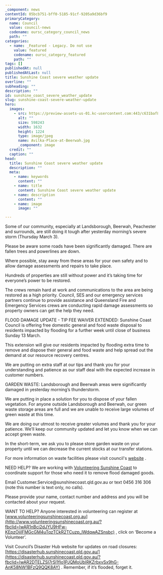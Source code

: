 ```yaml
---
_component: news
contentId: 05bcb751-bff0-5185-91cf-9205a9d36bf9
primaryCategory:
  name: Council
  value: council-news
  codename: oursc_category_council_news
  path: ""
categories:
  - name: _Featured - Legacy. Do not use
    value: featured
    codename: oursc_category_featured
    path: ""
tags: []
publishedAt: null
publishedAtLast: null
title: Sunshine Coast severe weather update
overline: ""
subheading: ""
description: ""
id: sunshine_coast_severe_weather_update
slug: sunshine-coast-severe-weather-update
hero:
  images:
    - src: https://preview-assets-us-01.kc-usercontent.com:443/c631baf8-1b46-001f-580c-d0001b68b4a8/ebfb291a-5f68-41ed-9018-db1a7aae00c5/Avilka-Place-at-Beerwah.jpg
      alt: ""
      size: 598243
      width: 1632
      height: 1224
      type: image/jpeg
      name: Avilka-Place-at-Beerwah.jpg
      _component: image
  credit: ""
  caption: ""
head:
  title: Sunshine Coast severe weather update
  description: ""
  meta:
    - name: keywords
      content: ""
    - name: title
      content: Sunshine Coast severe weather update
    - name: description
      content: ""
    - name: image
      image: ""

---
```

Some of our community, especially at Landsborough, Beerwah, Peachester and surrounds, are still doing it tough after yesterday morning’s severe storm (Thursday March 3).

Please be aware some roads have been significantly damaged. There are fallen trees and powerlines are down.

Where possible, stay away from these areas for your own safety and to allow damage assessments and repairs to take place.

Hundreds of properties are still without power and it’s taking time for everyone’s power to be restored.

The crews remain hard at work and communications to the area are being restored as a high priority. Council, SES and our emergency services partners continue to provide assistance and Queensland Fire and Emergency Services crews are conducting rapid damage assessments so property owners can get the help they need.

FLOOD DAMAGE UPDATE - TIP FEE WAIVER EXTENDED: Sunshine Coast Council is offering free domestic general and food waste disposal to residents impacted by flooding for a further week until close of business Sunday 13 March.

This extension will give our residents impacted by flooding extra time to remove and dispose their general and food waste and help spread out the demand at our resource recovery centres.

We are putting on extra staff at our tips and thank you for your understanding and patience as our staff deal with the expected increase in customer numbers.

GARDEN WASTE: Landsborough and Beerwah areas were significantly damaged in yesterday morning’s thunderstorm.

We are putting in place a solution for you to dispose of your fallen vegetation. For anyone outside Landsborough and Beerwah, our green waste storage areas are full and we are unable to receive large volumes of green waste at this time.

We are doing our utmost to receive greater volumes and thank you for your patience. We’ll keep our community updated and let you know when we can accept green waste.

In the short-term, we ask you to please store garden waste on your property until we can decrease the current stocks at our transfer stations.

For more information on waste facilities please visit council's [website](https://www.sunshinecoast.qld.gov.au/Living-and-Community/Waste-and-Recycling/Rubbish-Tip-Locations-and-Fees?fbclid=IwAR2WsY5_lwE9mVjII3tqNKnDraEYk42eSV9_VzWYDIZRPMQHJnzQbULPYTE)
.

NEED HELP? We are working with [Volunteering Sunshine Coast](https://www.facebook.com/VolunteeringSC/?__cft__[0]=AZVoje2t7QttWkG2GWbq5GJdaohYUp5_cawK2riXenoEqBOdYMj3cNqteuL9PdENLXdoD3iqAhvqOq-jHXOanDJAq0i4LpUYEOcA00ZcjSnior-ek6SCTm4o1INmiV859JI5JkNhQw26eOL3Vyw-MKab&__tn__=kK-R)
&#x20;to coordinate support for those who need it to remove flood damaged goods.

Email Customer.Service\@sunshinecoast.qld.gov.au or text 0456 316 306 (note this number is text only, no calls).

Please provide your name, contact number and address and you will be contacted about your request.

WANT TO HELP? Anyone interested in volunteering can register at [www.volunteeringsunshinecoast.org.au](http://www.volunteeringsunshinecoast.org.au/?fbclid=IwAR1nBci2dJYU9HFw-KEpzOiiIFMGcGM4uTqzTCkR2TCuzp_lWdqwAZSnsbc)
, click on ‘Become a Volunteer’.

Visit Council’s Disaster Hub website for updates on road closures: [https://disasterhub.sunshinecoast.qld.gov.au/](https://disasterhub.sunshinecoast.qld.gov.au/?fbclid=IwAR2DTELZSI7rSl1fIo1PJQMoUbIRKZrbxvSx9hG-AnK58NW1BFzQ9QQK8AY)
. Remember, if it’s flooded, forget it.

